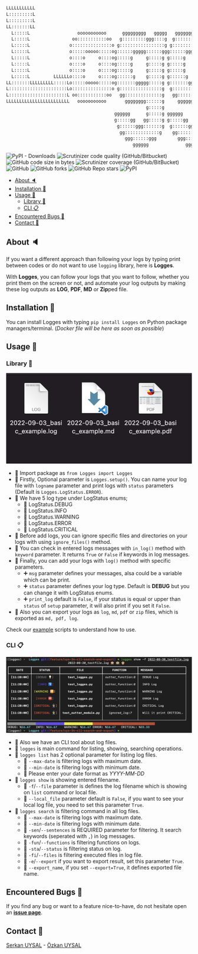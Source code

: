 ```txt
LLLLLLLLLLL                                                                                            SSSSSSSSSSSSSSS
L:::::::::L                                                                                          SS:::::::::::::::S
L:::::::::L                                                                                         S:::::SSSSSS::::::S
LL:::::::LL                                                                                         S:::::S     SSSSSSS
  L:::::L                  ooooooooooo      ggggggggg   ggggg   ggggggggg   ggggg    eeeeeeeeeeee   S:::::S
  L:::::L                oo:::::::::::oo   g:::::::::ggg::::g  g:::::::::ggg::::g  ee::::::::::::ee S:::::S
  L:::::L               o:::::::::::::::o g:::::::::::::::::g g:::::::::::::::::g e::::::eeeee:::::eeS::::SSSS
  L:::::L               o:::::ooooo:::::og::::::ggggg::::::ggg::::::ggggg::::::gge::::::e     e:::::e SS::::::SSSSS
  L:::::L               o::::o     o::::og:::::g     g:::::g g:::::g     g:::::g e:::::::eeeee::::::e   SSS::::::::SS
  L:::::L               o::::o     o::::og:::::g     g:::::g g:::::g     g:::::g e:::::::::::::::::e       SSSSSS::::S
  L:::::L               o::::o     o::::og:::::g     g:::::g g:::::g     g:::::g e::::::eeeeeeeeeee             S:::::S
  L:::::L         LLLLLLo::::o     o::::og::::::g    g:::::g g::::::g    g:::::g e:::::::e                      S:::::S
LL:::::::LLLLLLLLL:::::Lo:::::ooooo:::::og:::::::ggggg:::::g g:::::::ggggg:::::g e::::::::e         SSSSSSS     S:::::S
L::::::::::::::::::::::Lo:::::::::::::::o g::::::::::::::::g  g::::::::::::::::g  e::::::::eeeeeeee S::::::SSSSSS:::::S
L::::::::::::::::::::::L oo:::::::::::oo   gg::::::::::::::g   gg::::::::::::::g   ee:::::::::::::e S:::::::::::::::SS
LLLLLLLLLLLLLLLLLLLLLLLL   ooooooooooo       gggggggg::::::g     gggggggg::::::g     eeeeeeeeeeeeee  SSSSSSSSSSSSSSS
                                                     g:::::g             g:::::g
                                         gggggg      g:::::g gggggg      g:::::g
                                         g:::::gg   gg:::::g g:::::gg   gg:::::g
                                          g::::::ggg:::::::g  g::::::ggg:::::::g
                                           gg:::::::::::::g    gg:::::::::::::g
                                             ggg::::::ggg        ggg::::::ggg
                                                gggggg              gggggg

```

![PyPI - Downloads](https://img.shields.io/pypi/dm/logges?label=Downloads&logo=monthly_download&style=flat-square) ![Scrutinizer code quality (GitHub/Bitbucket)](https://img.shields.io/scrutinizer/quality/b/uysalserkan/logges/main?style=flat-square) ![GitHub code size in bytes](https://img.shields.io/github/languages/code-size/uysalserkan/logges?style=flat-square) ![Scrutinizer coverage (GitHub/BitBucket)](https://img.shields.io/scrutinizer/coverage/b/uysalserkan/logges/main?style=flat-square) ![GitHub](https://img.shields.io/github/license/uysalserkan/logges?style=flat-square) ![GitHub forks](https://img.shields.io/github/forks/uysalserkan/logges?style=social) ![GitHub Repo stars](https://img.shields.io/github/stars/uysalserkan/logges?style=social) ![PyPI](https://img.shields.io/pypi/v/logges?style=flat-square)

- [About :speaker:](#about-speaker)
- [Installation :open_file_folder:](#installation-open_file_folder)
- [Usage :memo:](#usage-memo)
  - [Library :closed_book:](#library-closed_book)
  - [CLI :clipboard:](#cli-clipboard)
- [Encountered Bugs :ghost:](#encountered-bugs-ghost)
- [Contact :tophat:](#contact-tophat)

## About :speaker:

If you want a different approach than following your logs by typing print between codes or do not want to use `logging` library, here is **Logges**.

With **Logges**, you can follow your logs that you want to follow, whether you print them on the screen or not, and automate your log outputs by making these log outputs as **LOG**, **PDF**, **MD** or **Zip**ped file.

## Installation :open_file_folder:

You can install Logges with typing `pip install Logges` on Python package managers/terminal. (_Docker file will be here as soon as possible_)

## Usage :memo:

### Library :closed_book:

![console image](/imgs/img_2.png)

- :pushpin: Import package as `from Logges import Logges`
- :pushpin: Firstly, Optional parameter is `Logges.setup()`. You can name your log file with `logname` parameter and print logs with `status` parameters (Default is `Logges.LogStatus.ERROR`).
- :pushpin: We have 5 log type under LogStatus enums;
  - :gem: LogStatus.DEBUG
  - :gem: LogStatus.INFO
  - :gem: LogStatus.WARNING
  - :gem: LogStatus.ERROR
  - :gem: LogStatus.CRITICAL
- :pushpin: Before add logs, you can ignore specific files and directories on your logs with using `ignore_files()` method.
- :pushpin: You can check in entered logs messages with `in_log()` method with `keyword` parameter. It returns `True` or `False` if keywords in log messages.
- :pushpin: Finally, you can add your logs with `log()` method with specific parameters.
  - :heavy_plus_sign: `msg` parameter defines your messages, alsa could be a variable which can be print.
  - :heavy_plus_sign: `status` parameter defines your log type. Default is **DEBUG** but you can change it with LogStatus enums.
  - :heavy_plus_sign: `print_log` default is `False`, if your status is equal or upper than `status` of `setup` parameter, it will also print if you set it `False`.
- :pushpin: Also you can export your logs as `log`, `md`, `pdf` or `zip` files, which is exported as `md, pdf, log`.

Check our [example](examples) scripts to understand how to use.

### CLI :clipboard:

![console image](/imgs/img_1.png)

- :pushpin: Also we have an CLI tool about log files.
- :pushpin: `logges` is main command for listing, showing, searching operations.
- :pushpin: `logges list` has 2 optional parameter for listing log files.
  - :gem: `--max-date` is filtering logs with maximum date.
  - :gem: `--min-date` is filtering logs with minimum date.
  - :gem: Please enter your date format as _YYYY-MM-DD_
- :pushpin: `logges show` is showing entered filename.
  - :gem: `-f`/`--file` parameter is defines the log filename which is showing on `list` command or local file.
  - :gem: `--local_file` parameter default is `False`, if you want to see your local log file, you need to set this parameter `True`.
- :pushpin: `logges search` is filtering command in all log files.
  - :gem: `--max-date` is filtering logs with maximum date.
  - :gem: `--min-date` is filtering logs with minimum date.
  - :gem: `-sen`/`--sentences` is REQUIRED parameter for filtering. It search keywords (seperated with `,`) in log messages.
  - :gem: `-fun`/`--functions` is filtering functions on logs.
  - :gem: `-sta`/`--status` is filtering status on log.
  - :gem: `-fi`/`--files` is filtering executed files in log file.
  - :gem: `-e`/`--export` if you want to export result, set this parameter `True`.
  - :gem: `--export_name`, if you set `--export=True`, it defines exported file name.

## Encountered Bugs :ghost:

If you find any bug or want to a feature nice-to-have, do not hesitate open an [**issue page**](https://github.com/uysalserkan/Logges/issues/new).

## Contact :tophat:

[Serkan UYSAL](https://github.com/uysalserkan) - [Özkan UYSAL](https://github.com/ozkanuysal)
